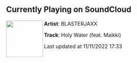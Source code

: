## Currently Playing on SoundCloud

[<img align="left" width="100" src="https://i1.sndcdn.com/artworks-o3FLscVlNOko-0-t500x500.jpg">](https://soundcloud.com/blasterjaxx/holy-water-feat-maikki)

**Artist**: BLASTERJAXX 

**Track**: Holy Water (feat. Maikki)

Last updated at 11/11/2022 17:33
